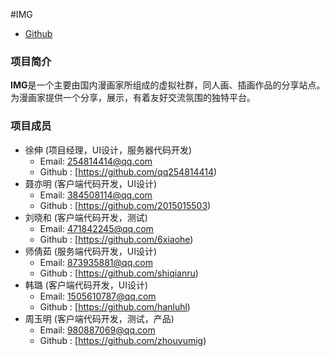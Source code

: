 #IMG

* [Github](https://github.com/qq254814414/img) 

### 项目简介

**IMG**是一个主要由国内漫画家所组成的虚拟社群，同人画、插画作品的分享站点。为漫画家提供一个分享，展示，有着友好交流氛围的独特平台。

### 项目成员

* 徐伸 (项目经理，UI设计，服务器代码开发) 
    * Email: <254814414@qq.com>
    * Github : [https://github.com/qq254814414)
* 聂亦明 (客户端代码开发，UI设计) 
    * Email: <384508114@qq.com>
    * Github : [https://github.com/2015015503)
* 刘晓和 (客户端代码开发，测试)
    * Email: <471842245@qq.com>
    * Github : [https://github.com/6xiaohe)
* 师倩茹 (服务端代码开发，UI设计)
    * Email: <873935881@qq.com>
    * Github : [https://github.com/shiqianru)
* 韩璐 (客户端代码开发，UI设计)
    * Email: <1505610787@qq.com>
    * Github : [https://github.com/hanluhl)
* 周玉明 (客户端代码开发，测试，产品)
    * Email: <980887069@qq.com>
    * Github : [https://github.com/zhouyumig)
